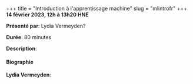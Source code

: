 +++
title = "Introduction à l'apprentissage machine"
slug = "mlintrofr"
+++
**14 février 2023, 12h à 13h20 HNE**

**Présenté par**: Lydia Vermeyden?

**Durée**: 80 minutes

**Description**:

#### Biographie

**Lydia Vermeyden**:

<!-- {{< vimeo 690948795 >}} -->
<!-- <br> -->

<!-- - [Watch this session on Vimeo](https://vimeo.com/690948795) -->
